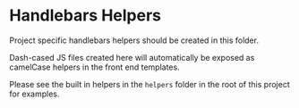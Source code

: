 # Handlebars Helpers

Project specific handlebars helpers should be created in this folder.

Dash-cased JS files created here will automatically be exposed as camelCase helpers in the front end templates.

Please see the built in helpers in the `helpers` folder in the root of this project for examples.